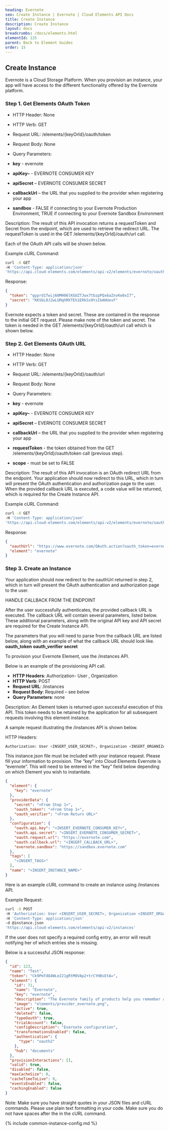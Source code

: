 ```yaml
---
heading: Evernote
seo: Create Instance | Evernote | Cloud Elements API Docs
title: Create Instance
description: Create Instance
layout: docs
breadcrumbs: /docs/elements.html
elementId: 125
parent: Back to Element Guides
order: 15
---
```


## Create Instance

Evernote is a Cloud Storage Platform. When you provision an instance, your app will have access to the different functionality offered by the Evernote platform.

### Step 1. Get Elements OAuth Token

* HTTP Header: None
* HTTP Verb: GET
* Request URL: /elements/{keyOrId}/oauth/token
* Request Body: None
* Query Parameters:

* __key__ - evernote
* __apiKey–__ - EVERNOTE CONSUMER KEY
* __apiSecret__ – EVERNOTE CONSUMER SECRET
* __callbackUrl__ – the URL that you supplied to the provider when registering your app
* __sandbox__ - FALSE if connecting to your Evernote Production Environment, TRUE if connecting to your Evernote Sandbox Environment

Description: The result of this API invocation returns a requestToken and Secret from the endpoint, which are used to retrieve the redirect URL.  The requestToken is used in the GET /elements/{keyOrId}/oauth/url call.

Each of the OAuth API calls will be shown below.

Example cURL Command:

```bash
curl -X GET
-H 'Content-Type: application/json'
'https://api.cloud-elements.com/elements/api-v2/elements/evernote/oauth/token?apiKey=fake_evernote_consumer_key&apiSecret=fake_evernote_consumer_secret&callbackUrl=http://fakecallbackurl.com/auth&sandbox=false&state=evernote'
```

Response:

```json
{
  "token": "qyprd1Twij60MH06lKGUZTJwx7tbzpPQx6aZnvKe0xI7",
  "secret": "KKSbL0J2wLGMqhMXTEh1ERkSx9tsIbAHUevF"
}
```

Evernote expects a token and secret. These are contained in the response to the initial GET request. Please make note of the token and secret. The token is needed in the GET /elements/{keyOrId}/oauth/url call which is shown below.

### Step 2. Get Elements OAuth URL

* HTTP Header: None
* HTTP Verb: GET
* Request URL: /elements/{keyOrId}/oauth/url
* Request Body: None
* Query Parameters:

* __key__ - evernote
* __apiKey–__ - EVERNOTE CONSUMER KEY
* __apiSecret__ – EVERNOTE CONSUMER SECRET
* __callbackUrl__ – the URL that you supplied to the provider when registering your app
* __requestToken__ - the token obtained from the GET /elements/{keyOrId}/oauth/token call (previous step).
* __scope__ - must be set to FALSE

Description: The result of this API invocation is an OAuth redirect URL from the endpoint. Your application should now redirect to this URL, which in turn will present the OAuth authentication and authorization page to the user. When the provided callback URL is executed, a code value will be returned, which is required for the Create Instance API.

Example cURL Command:

```bash
curl -X GET
-H 'Content-Type: application/json'
'https://api.cloud-elements.com/elements/api-v2/elements/evernote/oauth/url?apiKey=fake_evernote_consumer_key&apiSecret=fake_evernote_consumer_secret&callbackUrl=https%3A%2F%2Ffakecallbackurl.com%2Fauth&scope=false&requestToken=insert_fake_request_token&state=evernote'
```

Response:

```json
{
  "oauthUrl": "https://www.evernote.com/OAuth.action?oauth_token=evernotetest.14BFFD6298F.687474703A2F2F6375642D656C656D656E747636F6D.DB231A62C85A18C0B9E7D62F7D0C7 DB231A62C85A18CF210B9E7D62F7D0C7",
  "element": "evernote"
}
```

### Step 3. Create an Instance

Your application should now redirect to the oauthUrl returned in step 2, which in turn will present the OAuth authentication and authorization page to the user.

HANDLE CALLBACK FROM THE ENDPOINT

After the user successfully authenticates, the provided callback URL is executed. The callback URL will contain several parameters, listed below.  These additional parameters, along with the original API key and API secret are required for the Create Instance API.

The parameters that you will need to parse from the callback URL are listed below, along with an example of what the callback URL should look like.
__oauth_token__
__oauth_verifier__
__secret__

To provision your Evernote Element, use the /instances API.

Below is an example of the provisioning API call.

* __HTTP Headers__: Authorization- User <user secret>, Organization <organization secret>
* __HTTP Verb__: POST
* __Request URL__: /instances
* __Request Body__: Required – see below
* __Query Parameters__: none

Description: An Element token is returned upon successful execution of this API. This token needs to be retained by the application for all subsequent requests involving this element instance.

A sample request illustrating the /instances API is shown below.

HTTP Headers:

```bash
Authorization: User <INSERT_USER_SECRET>, Organization <INSERT_ORGANIZATION_SECRET>

```
This instance.json file must be included with your instance request.  Please fill your information to provision.  The “key” into Cloud Elements Evernote is “evernote”.  This will need to be entered in the “key” field below depending on which Element you wish to instantiate.

```json
{
  "element": {
    "key": "evernote"
  },
  "providerData": {
    "secret": "<From Step 1>",
    "oauth_token": "<From Step 1>",
    "oauth_verifier": "<From Return URL>"
  },
  "configuration": {
    "oauth.api.key": "<INSERT_EVERNOTE_CONSUMER_KEY>",
    "oauth.api.secret": "<INSERT_EVERNOTE_CONSUMER_SECRET>",
    "oauth.request.url": "https://evernote.com",
    "oauth.callback.url": "<INSERT_CALLBACK_URL>",
    "evernote.sandbox": "https://sandbox.evernote.com"
  },
  "tags": [
    "<INSERT_TAGS>"
  ],
  "name": "<INSERT_INSTANCE_NAME>"
}
```

Here is an example cURL command to create an instance using /instances API.

Example Request:

```bash
curl -X POST
-H 'Authorization: User <INSERT_USER_SECRET>, Organization <INSERT_ORGANIZATION_SECRET>'
-H 'Content-Type: application/json'
-d @instance.json
'https://api.cloud-elements.com/elements/api-v2/instances'
```

If the user does not specify a required config entry, an error will result notifying her of which entries she is missing.

Below is a successful JSON response:

```json
{
  "id": 123,
  "name": "Test",
  "token": "Ck9PmTdQ4WLe221gRtM0VAp2+trCYHBsEtA=",
  "element": {
    "id": 71,
    "name": "Evernote",
    "key": "evernote",
    "description": "The Evernote family of products help you remember and act upon ideas, projects and experiences across all the computers, phones and tablets you use. Use the Evernote Element to create and manage notes, notebooks and attachments.",
    "image": "elements/provider_evernote.png",
    "active": true,
    "deleted": false,
    "typeOauth": true,
    "trialAccount": false,
    "configDescription": "Evernote configuration",
    "transformationsEnabled": false,
    "authentication": {
      "type": "oauth2"
    },
    "hub": "documents"
  },
  "provisionInteractions": [],
  "valid": true,
  "disabled": false,
  "maxCacheSize": 0,
  "cacheTimeToLive": 0,
  "eventsEnabled": false,
  "cachingEnabled": false
}
```

Note:  Make sure you have straight quotes in your JSON files and cURL commands.  Please use plain text formatting in your code.  Make sure you do not have spaces after the in the cURL command.

{% include common-instance-config.md %}
